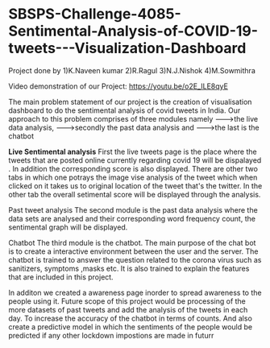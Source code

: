# SBSPS-Challenge-4085-Sentimental-Analysis-of-COVID-19-tweets---Visualization-Dashboard
Project done by
1)K.Naveen kumar
2)R.Ragul
3)N.J.Nishok
4)M.Sowmithra

Video demonstration of our Project:
https://youtu.be/o2E_ILE8qyE


The main problem statement of our project is the creation of visualisation dashboard to do the sentimental analysis of covid tweets in India. 
Our approach to this problem comprises of three modules namely 
--->the live data analysis, 
--->secondly the past data analysis and 
--->the last is the chatbot 

<b>Live Sentimental analysis</b>
First the live tweets page is the place where the tweets that are posted online currently regarding covid 19 will be  dispalayed . In addition the corresponding score is also displayed. There are other two tabs in which one potrays the image vise analysis of the tweet which when clicked on it takes us to original location of the tweet that's the twitter. In the other tab the overall setimental score will be displayed through the analysis. 

Past tweet analysis
The second module is the past data analysis where the data sets are analysed and their corresponding word frequency count, the sentimental graph will be displayed. 

Chatbot
The third module is the chatbot. The main purpose of the chat bot is to create a interactive environment between the user and the server. The chatbot is trained to answer the question related to the corona virus such as sanitizers, symptoms ,masks etc. It is also trained to explain the features that are included in this project. 

In additon we created a awareness page inorder to spread awareness to the people using it.
Future scope of this project would be processing of the more datasets of past tweets and add the analysis of the tweets in each day. To increase the accuracy of the chatbot in terms of counts. And also create a predictive model in which the sentiments of the people would be predicted if any other lockdown impostions are made in futurr
